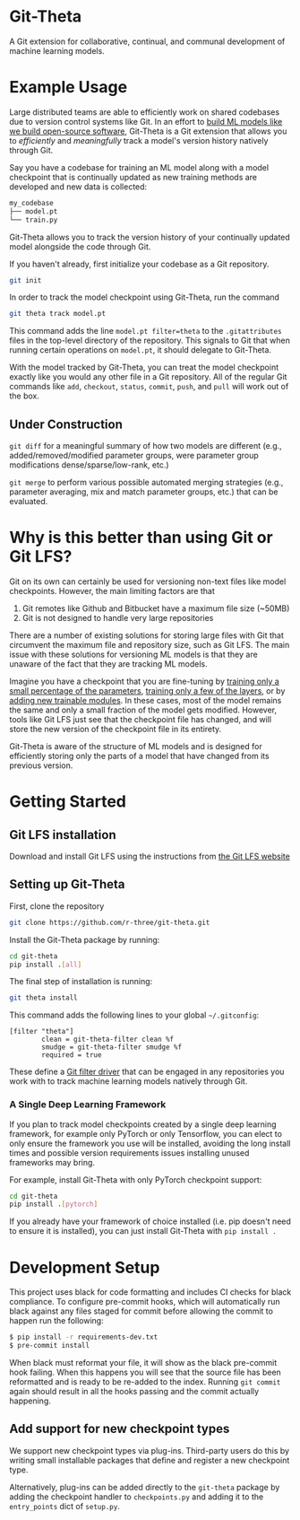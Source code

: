 # Git-Theta

A Git extension for collaborative, continual, and communal development of machine learning models.

# Example Usage
<!--We should motivate this better...-->
Large distributed teams are able to efficiently work on shared codebases due to version control systems like Git. In an effort to [build ML models like we build open-source software](https://colinraffel.com/blog/a-call-to-build-models-like-we-build-open-source-software.html), Git-Theta is a Git extension that allows you to *efficiently* and *meaningfully* track a model's version history natively through Git.

Say you have a codebase for training an ML model along with a model checkpoint that is continually updated as new training methods are developed and new data is collected:
```bash
my_codebase
├── model.pt
└── train.py
```
Git-Theta allows you to track the version history of your continually updated model alongside the code through Git.

If you haven't already, first initialize your codebase as a Git repository.
```bash
git init
```
In order to track the model checkpoint using Git-Theta, run the command
```bash
git theta track model.pt
```

This command adds the line `model.pt filter=theta` to the `.gitattributes` files in the top-level directory of the repository. This signals to Git that when running certain operations on `model.pt`, it should delegate to Git-Theta.

With the model tracked by Git-Theta, you can treat the model checkpoint exactly like you would any other file in a Git repository. All of the regular Git commands like `add`, `checkout`, `status`, `commit`, `push`, and `pull` will work out of the box.


## Under Construction
`git diff` for a meaningful summary of how two models are different (e.g., added/removed/modified parameter groups, were parameter group modifications dense/sparse/low-rank, etc.)

`git merge` to perform various possible automated merging strategies (e.g., parameter averaging, mix and match parameter groups, etc.) that can be evaluated.

# Why is this better than using Git or Git LFS?
Git on its own can certainly be used for versioning non-text files like model checkpoints. However, the main limiting factors are that
1. Git remotes like Github and Bitbucket have a maximum file size (~50MB)
2. Git is not designed to handle very large repositories

There are a number of existing solutions for storing large files with Git that circumvent the maximum file and repository size, such as Git LFS. The main issue with these solutions for versioning ML models is that they are unaware of the fact that they are tracking ML models. 

Imagine you have a checkpoint that you are fine-tuning by [training only a small percentage of the parameters](https://arxiv.org/abs/2111.09839), [training only a few of the layers](https://arxiv.org/abs/2106.10199), or by [adding new trainable modules](https://arxiv.org/abs/1902.00751). In these cases, most of the model remains the same and only a small fraction of the model gets modified. However, tools like Git LFS just see that the checkpoint file has changed, and will store the new version of the checkpoint file in its entirety. 

Git-Theta is aware of the structure of ML models and is designed for efficiently storing only the parts of a model that have changed from its previous version.

# Getting Started
## Git LFS installation
Download and install Git LFS using the instructions from [the Git LFS website](https://git-lfs.github.com)

## Setting up Git-Theta
First, clone the repository
```bash
git clone https://github.com/r-three/git-theta.git
```
Install the Git-Theta package by running:
```bash
cd git-theta
pip install .[all]
```
The final step of installation is running:
```bash
git theta install
```
This command adds the following lines to your global `~/.gitconfig`:
```
[filter "theta"]
        clean = git-theta-filter clean %f
        smudge = git-theta-filter smudge %f
        required = true
```
These define a [Git filter driver](https://git-scm.com/docs/gitattributes#_filter) that can be engaged in any repositories you work with to track machine learning models natively through Git.

### A Single Deep Learning Framework

If you plan to track model checkpoints created by a single deep learning
framework, for example only PyTorch or only Tensorflow, you can elect to only
ensure the framework you use will be installed, avoiding the long install times
and possible version requirements issues installing unused frameworks may bring.

For example, install Git-Theta with only PyTorch checkpoint support:

``` bash
cd git-theta
pip install .[pytorch]
```

If you already have your framework of choice installed (i.e. pip doesn't need
to ensure it is installed), you can just install Git-Theta with `pip install .`

# Development Setup

This project uses black for code formatting and includes CI checks for black compliance.
To configure pre-commit hooks, which will automatically run black against any files
staged for commit before allowing the commit to happen run the following:

``` sh
$ pip install -r requirements-dev.txt
$ pre-commit install
```

When black must reformat your file, it will show as the black pre-commit hook
failing. When this happens you will see that the source file has been reformatted
and is ready to be re-added to the index. Running `git commit` again should
result in all the hooks passing and the commit actually happening.

## Add support for new checkpoint types

We support new checkpoint types via plug-ins. Third-party users do this by
writing small installable packages that define and register a new checkpoint
type.

Alternatively, plug-ins can be added directly to the `git-theta` package by
adding the checkpoint handler to `checkpoints.py` and adding it to the
`entry_points` dict of `setup.py`.
